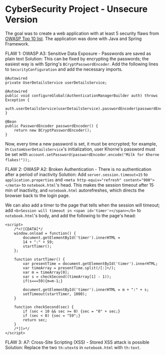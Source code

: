 # CyberSecurity Project - Unsecure Version
 
The goal was to create a web application with at least 5 security flaws from [OWASP Top 10 list](https://www.owasp.org/images/7/72/OWASP_Top_10-2017_%28en%29.pdf.pdf). The application was done with Java and Spring Framework.

FLAW 1: 
OWASP A3: Sensitive Data Exposure - Passwords are saved as plain text
Solution: This can be fixed by encrypting the passwords; the easiest way is with Spring's `BCryptPasswordEncoder`. Add the following lines to `SecurityConfiguration` and add the necessary imports.

	@Autowired
    private UserDetailsService userDetailsService;
    
    @Autowired
    public void configureGlobal(AuthenticationManagerBuilder auth) throws Exception {
        auth.userDetailsService(userDetailsService).passwordEncoder(passwordEncoder());
    }

    @Bean
    public PasswordEncoder passwordEncoder() {
        return new BCryptPasswordEncoder();
    }
	
Now, every time a new password is set, it must be encrypted; for example, in `CustomUserDetailsService`'s initialization, user Khorne's password must be set with `account.setPassword(passwordEncoder.encode("Milk for Khorne flakes!"));`.
	
FLAW 2:
OWASP A2: Broken Authentication - There is no authentication after a period of inactivity
Solution: Add `server.session.timeout=15` to `application.properties` and `<meta http-equiv="refresh" content="900"></meta>` to `notebook.html`'s head. This makes the session timeout after 15 min of inactivity, and `notebook.html` autorefreshes, which directs the browser back to the login page.

We can also add a timer to the page that tells when the session will timeout; add `<b>Session will timeout in <span id='timer'></span></b>` to `notebook.html`'s body, and add the following to the page's head:

    <script>
        /*<![CDATA[*/
        window.onload = function() {
            document.getElementById('timer').innerHTML =
            14 + ":" + 59;
            startTimer();
        };

        function startTimer() {
            var presentTime = document.getElementById('timer').innerHTML;
            var timeArray = presentTime.split(/[:]+/);
            var m = timeArray[0];
            var s = checkSecond((timeArray[1] - 1));
            if(s===59){m=m-1;}

            document.getElementById('timer').innerHTML = m + ":" + s;
            setTimeout(startTimer, 1000);
        }

        function checkSecond(sec) {
            if (sec < 10 && sec >= 0) {sec = "0" + sec;}
            if (sec < 0) {sec = "59";}
            return sec;
        }
        /*]]>*/
    </script>
	
FLAW 3:
A7: Cross-Site Scripting (XSS) - Stored XSS attack is possible
Solution: Replace the two `th:utext`s in `notebook.html` with `th:text`.